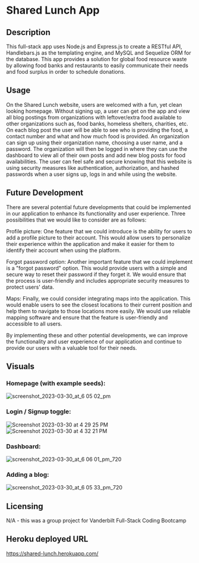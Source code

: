 # Shared Lunch App

## Description

This full-stack app uses Node.js and Express.js to create a RESTful API, Handlebars.js as the templating engine, and MySQL and Sequelize ORM for the database. This app provides a solution for global food resource waste by allowing food banks and restaurants to easily communicate their needs and food surplus in order to schedule donations.


## Usage

On the Shared Lunch website, users are welcomed with a fun, yet clean looking homepage. Without signing up, a user can get on the app and view all blog postings from organizations with leftover/extra food available to other organizations such as, food banks, homeless shelters, charities, etc. On each blog post the user will be able to see who is providing the food, a contact number and what and how much food is provided. An organization can sign up using their organization name, choosing a user name, and a password. The organization will then be logged in where they can use the dashboard to view all of their own posts and add new blog posts for food availabilities. The user can feel safe and secure knowing that this website is using security measures like authentication, authorization, and hashed passwords when a user signs up, logs in and while using the website.


 ## Future Development
 There are several potential future developments that could be implemented in our application to enhance its functionality and user experience. Three possibilities that we would like to consider are as follows:

Profile picture: One feature that we could introduce is the ability for users to add a profile picture to their account. This would allow users to personalize their experience within the application and make it easier for them to identify their account when using the platform.

Forgot password option: Another important feature that we could implement is a "forgot password" option. This would provide users with a simple and secure way to reset their password if they forget it. We would ensure that the process is user-friendly and includes appropriate security measures to protect users' data.

Maps: Finally, we could consider integrating maps into the application. This would enable users to see the closest locations to their current position and help them to navigate to those locations more easily. We would use reliable mapping software and ensure that the feature is user-friendly and accessible to all users.

By implementing these and other potential developments, we can improve the functionality and user experience of our application and continue to provide our users with a valuable tool for their needs.


## Visuals

### Homepage (with example seeds):

![screenshot_2023-03-30_at_6 05 02_pm](https://user-images.githubusercontent.com/118484592/228984578-c497f259-a6fb-4498-963e-18746d29bb57.png)


### Login / Signup toggle:

![Screenshot 2023-03-30 at 4 29 25 PM](https://user-images.githubusercontent.com/110634800/228969287-9b70d1e9-cf5f-4953-82fa-83fa17a107d6.png)
![Screenshot 2023-03-30 at 4 32 21 PM](https://user-images.githubusercontent.com/110634800/228969430-071263f2-98ec-4713-8464-92c1e60e47bd.png)


### Dashboard:
![screenshot_2023-03-30_at_6 06 01_pm_720](https://user-images.githubusercontent.com/118484592/228984845-c91c6c6c-87aa-4c13-b58a-0c41a83b3d04.png)


### Adding a blog:
![screenshot_2023-03-30_at_6 05 33_pm_720](https://user-images.githubusercontent.com/118484592/228984794-46754fec-c769-44a3-a0ff-af6e7ec950a8.png)


## Licensing

N/A - this was a group project for Vanderbilt Full-Stack Coding Bootcamp

## Heroku deployed URL
https://shared-lunch.herokuapp.com/

